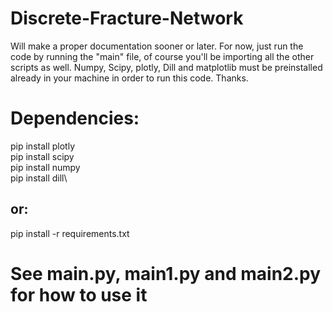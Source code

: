 # Discrete-Fracture-Network
Will make a proper documentation sooner or later. For now, just run the code by running the "main" file, of course you'll be importing all the other scripts as well. Numpy, Scipy, plotly, Dill and matplotlib must be preinstalled already in your machine in order to run this code. Thanks.
# Dependencies:
pip install plotly\
pip install scipy\
pip install numpy\
pip install dill\
## or:
pip install -r requirements.txt
# See main.py, main1.py and main2.py for how to use it

